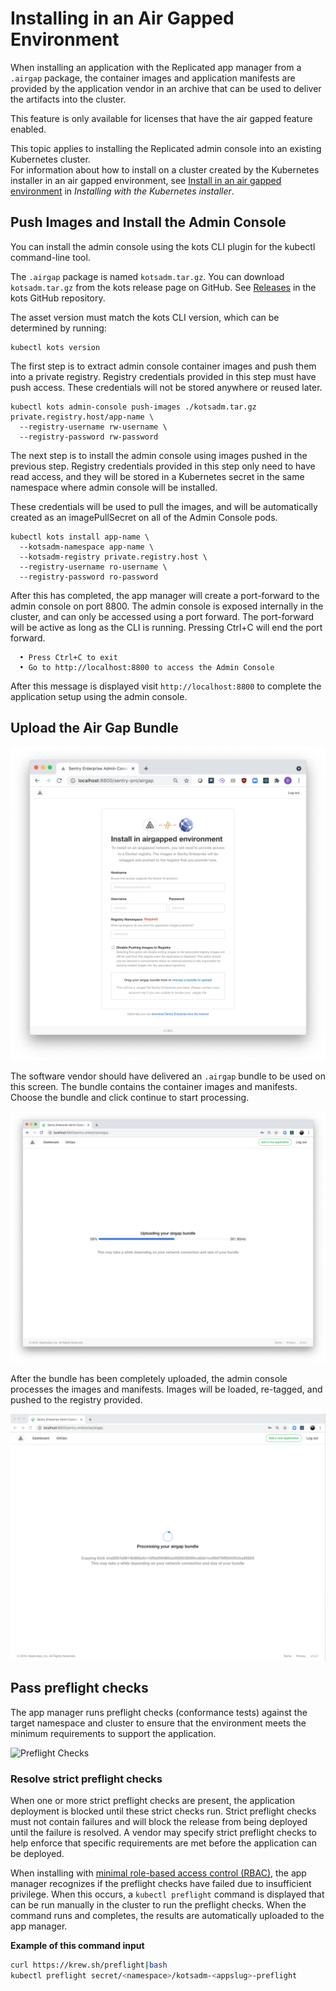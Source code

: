 # Installing in an Air Gapped Environment

When installing an application with the Replicated app manager from a `.airgap` package, the container images and application manifests are provided by the application vendor in an archive that can be used to deliver the artifacts into the cluster.

This feature is only available for licenses that have the air gapped feature enabled.

This topic applies to installing the Replicated admin console into an existing Kubernetes cluster.  
For information about how to install on a cluster created by the Kubernetes installer in an air gapped environment, see [Install in an air gapped environment](installing-embedded-cluster#airgapped-installations) in _Installing with the Kubernetes installer_.

## Push Images and Install the Admin Console

You can install the admin console using the kots CLI plugin for the kubectl command-line tool.

The `.airgap` package is named `kotsadm.tar.gz`. You can download `kotsadm.tar.gz` from the kots release page on GitHub. See [Releases](https://github.com/replicatedhq/kots/releases) in the kots GitHub repository.

The asset version must match the kots CLI version, which can be determined by running:

```shell
kubectl kots version
```

The first step is to extract admin console container images and push them into a private registry.
Registry credentials provided in this step must have push access.
These credentials will not be stored anywhere or reused later.

```shell
kubectl kots admin-console push-images ./kotsadm.tar.gz private.registry.host/app-name \
  --registry-username rw-username \
  --registry-password rw-password
```

The next step is to install the admin console using images pushed in the previous step.
Registry credentials provided in this step only need to have read access, and they will be stored in a Kubernetes secret in the same namespace where admin console will be installed.

These credentials will be used to pull the images, and will be automatically created as an imagePullSecret on all of the Admin Console pods.

```shell
kubectl kots install app-name \
  --kotsadm-namespace app-name \
  --kotsadm-registry private.registry.host \
  --registry-username ro-username \
  --registry-password ro-password
```

After this has completed, the app manager will create a port-forward to the admin console on port 8800.
The admin console is exposed internally in the cluster, and can only be accessed using a port forward.
The port-forward will be active as long as the CLI is running.
Pressing Ctrl+C will end the port forward.

```shell
  • Press Ctrl+C to exit
  • Go to http://localhost:8800 to access the Admin Console
```

After this message is displayed visit `http://localhost:8800` to complete the application setup using the admin console.

## Upload the Air Gap Bundle

![Airgap Bundle](../../static/images/airgap-install.png)

The software vendor should have delivered an `.airgap` bundle to be used on this screen.
The bundle contains the container images and manifests.
Choose the bundle and click continue to start processing.

![Airgap Uploading](../../static/images/airgap-uploading.png)

After the bundle has been completely uploaded, the admin console processes the images and manifests.
Images will be loaded, re-tagged, and pushed to the registry provided.

![Processing Images](../../static/images/processing-images.gif)

## Pass preflight checks

The app manager runs preflight checks (conformance tests) against the target namespace and cluster to ensure that the environment meets the minimum requirements to support the application.

![Preflight Checks](/images/preflight-checks.png)

### Resolve strict preflight checks

When one or more strict preflight checks are present, the application deployment is blocked until these strict checks run. Strict preflight checks must not contain failures and will block the release from being deployed until the failure is resolved. A vendor may specify strict preflight checks to help enforce that specific requirements are met before the application can be deployed. 

When installing with [minimal role-based access control (RBAC)](../reference/custom-resource-application#requireminimalrbacprivileges), the app manager recognizes if the preflight checks have failed due to insufficient privilege. When this occurs, a `kubectl preflight` command is displayed that can be run manually in the cluster to run the preflight checks. When the command runs and completes, the results are automatically uploaded to the app manager.

**Example of this command input**

```bash
curl https://krew.sh/preflight|bash
kubectl preflight secret/<namespace>/kotsadm-<appslug>-preflight
```
